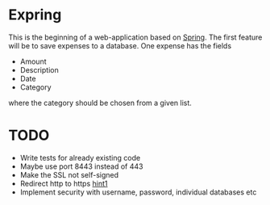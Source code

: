 # Expring
This is the beginning of a web-application based on [Spring](https://spring.io/). The first feature will be to save expenses to a database. One expense has the fields
* Amount
* Description
* Date
* Category

where the category should be chosen from a given list. 

# TODO
* Write tests for already existing code
* Maybe use port 8443 instead of 443
* Make the SSL not self-signed
* Redirect http to https [hint1](https://stackoverflow.com/questions/26655875/spring-boot-redirect-http-to-https)
* Implement security with username, password, individual databases etc
